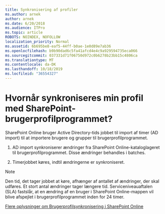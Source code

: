 ```yaml
---
title: Synkronisering af profiler
ms.author: arnek
author: arnek
ms.date: 6/20/2018
ms.audience: ITPro
ms.topic: article
ROBOTS: NOINDEX, NOFOLLOW
localization_priority: Normal
ms.assetid: 6b695be8-eaf5-44ff-b0ae-1e0d89e7ab36
ms.openlocfilehash: b9b90dad6c5fa41afcd4e4c9a929594735eca066
ms.sourcegitcommit: 037331d71f06750d972c0b6278b23bb15c4806ca
ms.translationtype: MT
ms.contentlocale: da-DK
ms.lasthandoff: 10/18/2019
ms.locfileid: "36554327"
---
```

# <a name="when-do-my-profile-changes-sync-to-the-sharepoint-user-profile-application"></a>Hvornår synkroniseres min profil med SharePoint-brugerprofilprogrammet?

SharePoint Online bruger Active Directory-tids jobbet til import af timer (AD import) til at importere brugere og grupper til brugerprofilprogrammet. 
  
1. AD import synkroniserer ændringer fra SharePoint Online-kataloglageret til brugerprofilprogrammet. Disse ændringer behandles i batches.
    
2. Timerjobbet køres, indtil ændringerne er synkroniseret.
    
> [!NOTE]
> Den tid, det tager jobbet at køre, afhænger af antallet af ændringer, der skal udføres. Et stort antal ændringer tager længere tid. Serviceniveauaftalen (SLA) fastslår, at en ændring af en bruger i SharePoint Online-mappen vil blive afspejlet i brugerprofilprogrammet inden for 24 timer. 
  
[Flere oplysninger om Brugerprofilsynkronisering i SharePoint Online](https://go.microsoft.com/fwlink/?linkid=875671)
  

